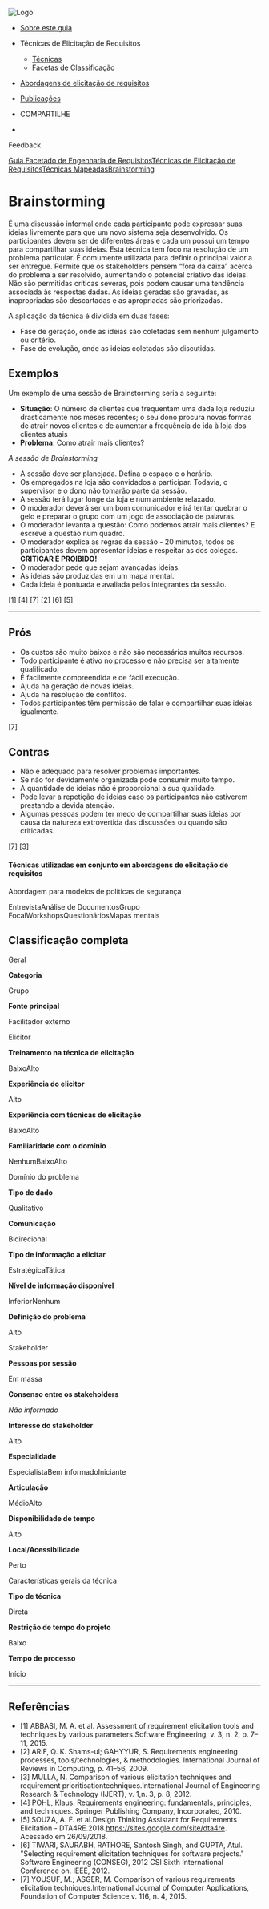 ![Logo](https://retraining.inf.ufsc.br/guia/images/logo.png)

- [Sobre este guia](https://retraining.inf.ufsc.br/guia/app)
- Técnicas de Elicitação de Requisitos
  - [ Técnicas](https://retraining.inf.ufsc.br/guia/app/classificacoes/tecnicas-de-elicitacao-de-requisitos/entidades)
  - [ Facetas de Classificação](https://retraining.inf.ufsc.br/guia/app/classificacoes/tecnicas-de-elicitacao-de-requisitos/facetas)
- [Abordagens de elicitação de requisitos](https://retraining.inf.ufsc.br/guia/app/abordagens)
- [Publicações](https://retraining.inf.ufsc.br/guia/app/publicacoes)

- COMPARTILHE
-  

 Feedback

[Guia Facetado de Engenharia de Requisitos](https://retraining.inf.ufsc.br/guia/app)[Técnicas de Elicitação de Requisitos](https://retraining.inf.ufsc.br/guia/app/classificacoes/tecnicas-de-elicitacao-de-requisitos)[Técnicas Mapeadas](https://retraining.inf.ufsc.br/guia/app/classificacoes/tecnicas-de-elicitacao-de-requisitos/entidades)[Brainstorming](https://retraining.inf.ufsc.br/guia/app/classificacoes/tecnicas-de-elicitacao-de-requisitos/entidades/tecnicas-de-elicitacao-de-requisitos-brainstorming#)

#  Brainstorming

É uma discussão informal onde cada participante pode expressar suas ideias livremente para que um novo sistema seja desenvolvido. Os participantes devem ser de diferentes áreas e cada um possui um tempo para compartilhar suas ideias. Esta técnica tem foco na resolução de um problema particular. É comumente utilizada para definir o principal valor a ser entregue. Permite que os stakeholders pensem “fora da caixa” acerca do problema a ser resolvido, aumentando o potencial criativo das ideias. Não são permitidas críticas severas, pois podem causar uma tendência associada às respostas dadas. As ideias geradas são gravadas, as inapropriadas são descartadas e as apropriadas são priorizadas.

A aplicação da técnica é dividida em duas fases:

- Fase de geração, onde as ideias são coletadas sem nenhum julgamento ou critério.
- Fase de evolução, onde as ideias coletadas são discutidas.

## Exemplos

Um exemplo de uma sessão de Brainstorming seria a seguinte:

- **Situação**: O número de clientes que frequentam uma dada loja reduziu drasticamente nos meses recentes; o seu dono procura novas formas de atrair novos clientes e de aumentar a frequência de ida à loja dos clientes atuais
- **Problema**: Como atrair mais clientes?

*A sessão de Brainstorming*

- A sessão deve ser planejada. Defina o espaço e o horário.
- Os empregados na loja são convidados a participar. Todavia, o supervisor e o dono não tomarão parte da sessão.
- A sessão terá lugar longe da loja e num ambiente relaxado.
- O moderador deverá ser um bom comunicador e irá tentar quebrar o gelo e preparar o grupo com um jogo de associação de palavras.
- O moderador levanta a questão: Como podemos atrair mais clientes? E escreve a questão num quadro.
- O moderador explica as regras da sessão - 20 minutos, todos os participantes devem apresentar ideias e respeitar as dos colegas. **CRITICAR É PROIBIDO!**
- O moderador pede que sejam avançadas ideias.
- As ideias são produzidas em um mapa mental.
- Cada ideia é pontuada e avaliada pelos integrantes da sessão.

[1] [4] [7] [2] [6] [5]

------

##  Prós

- Os custos são muito baixos e não são necessários muitos recursos.
- Todo participante é ativo no processo e não precisa ser altamente qualificado.
- É facilmente compreendida e de fácil execução.
- Ajuda na geração de novas ideias.
- Ajuda na resolução de conflitos.
- Todos participantes têm permissão de falar e compartilhar suas ideias igualmente.

[7]

##  Contras

- Não é adequado para resolver problemas importantes.
- Se não for devidamente organizada pode consumir muito tempo.
- A quantidade de ideias não é proporcional a sua qualidade.
- Pode levar a repetição de ideias caso os participantes não estiverem prestando a devida atenção.
- Algumas pessoas podem ter medo de compartilhar suas ideias por causa da natureza extrovertida das discussões ou quando são criticadas.

[7] [3]

####  Técnicas utilizadas em conjunto em abordagens de elicitação de requisitos

Abordagem para modelos de políticas de segurança

EntrevistaAnálise de DocumentosGrupo FocalWorkshopsQuestionáriosMapas mentais

##  Classificação completa

Geral

**Categoria**

Grupo

**Fonte principal**

Facilitador externo

Elicitor

**Treinamento na técnica de elicitação**

BaixoAlto

**Experiência do elicitor**

Alto

**Experiência com técnicas de elicitação**

BaixoAlto

**Familiaridade com o domínio**

NenhumBaixoAlto

Domínio do problema

**Tipo de dado**

Qualitativo

**Comunicação**

Bidirecional

**Tipo de informação a elicitar**

EstratégicaTática

**Nível de informação disponível**

InferiorNenhum

**Definição do problema**

Alto

Stakeholder

**Pessoas por sessão**

Em massa

**Consenso entre os stakeholders**

*Não informado*

**Interesse do stakeholder**

Alto

**Especialidade**

EspecialistaBem informadoIniciante

**Articulação**

MédioAlto

**Disponibilidade de tempo**

Alto

**Local/Acessibilidade**

Perto

Características gerais da técnica

**Tipo de técnica**

Direta

**Restrição de tempo do projeto**

Baixo

**Tempo de processo**

Início

------

##  Referências

- [1] ABBASI, M. A. et al. Assessment of requirement elicitation tools and techniques by various parameters.Software Engineering, v. 3, n. 2, p. 7–11, 2015.
- [2] ARIF, Q. K. Shams-ul; GAHYYUR, S. Requirements engineering processes, tools/technologies, & methodologies. International Journal of Reviews in Computing, p. 41–56, 2009.
- [3] MULLA, N. Comparison of various elicitation techniques and requirement prioritisationtechniques.International Journal of Engineering Research & Technology (IJERT), v. 1,n. 3, p. 8, 2012.
- [4] POHL, Klaus. Requirements engineering: fundamentals, principles, and techniques. Springer Publishing Company, Incorporated, 2010.
- [5] SOUZA, A. F. et al.Design Thinking Assistant for Requirements Elicitation - DTA4RE.2018.<https://sites.google.com/site/dta4re>. Acessado em 26/09/2018.
- [6] TIWARI, SAURABH, RATHORE, Santosh Singh, and GUPTA, Atul. "Selecting requirement elicitation techniques for software projects." Software Engineering (CONSEG), 2012 CSI Sixth International Conference on. IEEE, 2012.
- [7] YOUSUF, M.; ASGER, M. Comparison of various requirements elicitation techniques.International Journal of Computer Applications, Foundation of Computer Science,v. 116, n. 4, 2015.